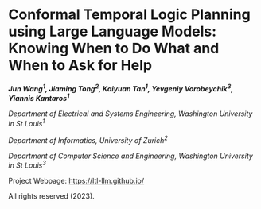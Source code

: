 # Conformal Temporal Logic Planning using Large Language Models: Knowing When to Do What and When to Ask for Help

***Jun Wang<sup>1</sup>, Jiaming Tong<sup>2</sup>, Kaiyuan Tan<sup>1</sup>, Yevgeniy Vorobeychik<sup>3</sup>, Yiannis Kantaros<sup>1</sup>***

*Department of Electrical and Systems Engineering, Washington University in St Louis<sup>1</sup>*

*Department of Informatics, University of Zurich<sup>2</sup>*

*Department of Computer Science and Engineering, Washington University in St Louis<sup>3</sup>*

Project Webpage: https://ltl-llm.github.io/ 

All rights reserved (2023).